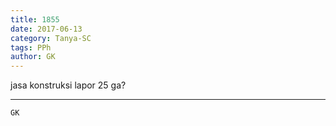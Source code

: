 ```yaml
---
title: 1855
date: 2017-06-13
category: Tanya-SC
tags: PPh
author: GK
---
```


jasa konstruksi lapor 25 ga?

---



`GK`
